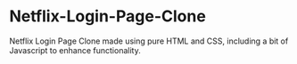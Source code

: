 # Netflix-Login-Page-Clone
Netflix Login Page Clone made using pure HTML and CSS, including a bit of Javascript to enhance functionality.

